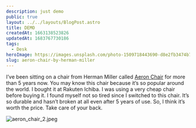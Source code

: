```yaml
---
description: just demo
public: true
layout: ../../layouts/BlogPost.astro
title: DEMO
createdAt: 1663138523826
updatedAt: 1683767730186
tags:
  - Desk
heroImage: https://images.unsplash.com/photo-1509718443690-d8e2fb3474b7?ixlib=rb-4.0.3&ixid=MnwxMjA3fDB8MHxwaG90by1wYWdlfHx8fGVufDB8fHx8&auto=format&fit=crop&w=3540&q=80
slug: aeron-chair-by-herman-miller
---
```



I’ve been sitting on a chair from Herman Miller called [Aeron Chair](https://amzn.to/3mzPwFZ) for more than 5 years now. You may know this chair because it’s so popular around the world. I bought it at Rakuten Ichiba. I was using a very cheap chair before buying it. I found myself not so tired since I switched to this chair. It’s so durable and hasn’t broken at all even after 5 years of use. So, I think it’s worth the price. Take care of your back.

![aeron_chair_2.jpeg](https://ahogek.com/uploads/demo.jpg)
